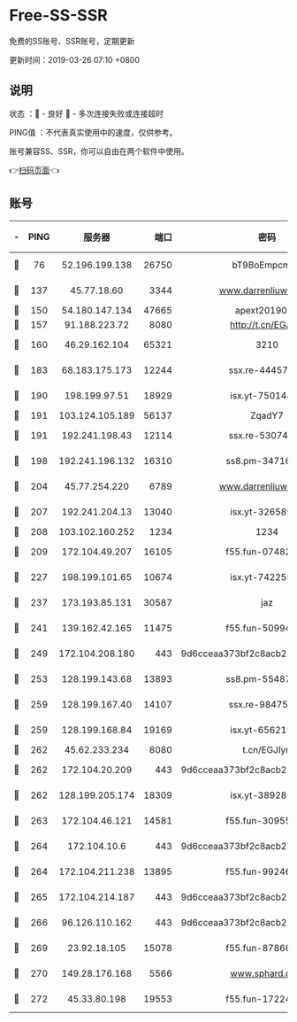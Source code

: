# Free-SS-SSR

免费的SS账号、SSR账号，定期更新

更新时间：2019-03-26 07:10 +0800

## 说明

状态     ：🙂 - 良好 🙁 - 多次连接失败或连接超时

PING值   ：不代表真实使用中的速度，仅供参考。

账号兼容SS、SSR，你可以自由在两个软件中使用。

👉[扫码页面](https://liesauer.github.io/Free-SS-SSR/)👈

## 账号

|-|PING|服务器|端口|密码|加密方式|区域|
|:----:|:----:|:-----:|-----:|:----:|:----:|:----:|
|🙂|76|52.196.199.138|26750|bT9BoEmpcmP7|aes-256-cfb|JP|
|🙂|137|45.77.18.60|3344|www.darrenliuwei.com|aes-256-cfb|JP|
|🙂|150|54.180.147.134|47665|apext2019001|chacha20|KR|
|🙂|157|91.188.223.72|8080|http://t.cn/EGJIyrl|rc4-md5|RU|
|🙂|160|46.29.162.104|65321|3210|aes-256-ctr|RU|
|🙂|183|68.183.175.173|12244|ssx.re-44457253|aes-256-cfb|US|
|🙂|190|198.199.97.51|18929|isx.yt-75014446|aes-256-cfb|US|
|🙂|191|103.124.105.189|56137|ZqadY7|chacha20|CN|
|🙂|191|192.241.198.43|12114|ssx.re-53074650|aes-256-cfb|US|
|🙂|198|192.241.196.132|16310|ss8.pm-34716265|aes-256-cfb|US|
|🙂|204|45.77.254.220|6789|www.darrenliuwei.com|aes-256-cfb|SG|
|🙂|207|192.241.204.13|13040|isx.yt-32658990|aes-256-cfb|US|
|🙂|208|103.102.160.252|1234|1234|rc4-md5|JP|
|🙂|209|172.104.49.207|16105|f55.fun-07482926|aes-256-cfb|SG|
|🙂|227|198.199.101.65|10674|isx.yt-74225323|aes-256-cfb|US|
|🙂|237|173.193.85.131|30587|jaz|aes-256-cfb|US|
|🙂|241|139.162.42.165|11475|f55.fun-50994506|aes-256-cfb|SG|
|🙂|249|172.104.208.180|443|9d6cceaa373bf2c8acb22e60b6a58be6|aes-256-cfb|US|
|🙂|253|128.199.143.68|13893|ss8.pm-55487528|aes-256-cfb|SG|
|🙂|259|128.199.167.40|14107|ssx.re-98475570|aes-256-cfb|SG|
|🙂|259|128.199.168.84|19169|isx.yt-65621581|aes-256-cfb|SG|
|🙂|262|45.62.233.234|8080|t.cn/EGJIyrl|rc4-md5|CA|
|🙂|262|172.104.20.209|443|9d6cceaa373bf2c8acb22e60b6a58be6|aes-256-cfb|US|
|🙂|262|128.199.205.174|18309|isx.yt-38928516|aes-256-cfb|SG|
|🙂|263|172.104.46.121|14581|f55.fun-30955326|aes-256-cfb|SG|
|🙂|264|172.104.10.6|443|9d6cceaa373bf2c8acb22e60b6a58be6|aes-256-cfb|US|
|🙂|264|172.104.211.238|13895|f55.fun-99246337|aes-256-cfb|US|
|🙂|265|172.104.214.187|443|9d6cceaa373bf2c8acb22e60b6a58be6|aes-256-cfb|US|
|🙂|266|96.126.110.162|443|9d6cceaa373bf2c8acb22e60b6a58be6|aes-256-cfb|US|
|🙂|269|23.92.18.105|15078|f55.fun-87866035|aes-256-cfb|US|
|🙂|270|149.28.176.168|5566|www.sphard.com|aes-256-cfb|AU|
|🙂|272|45.33.80.198|19553|f55.fun-17224579|aes-256-cfb|US|
